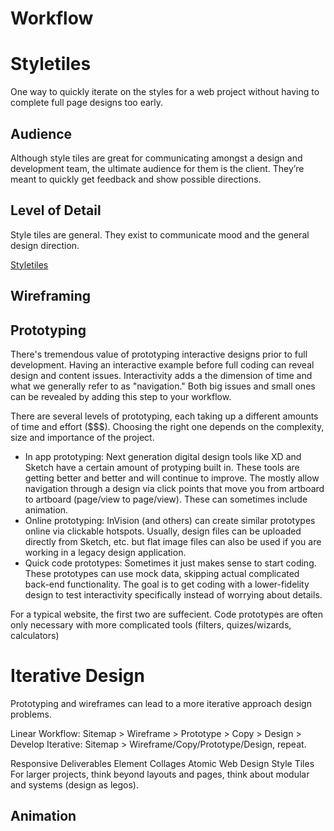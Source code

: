 # Workflow

# Styletiles

One way to quickly iterate on the styles for a web project without having to complete full page designs too early.

## Audience

Although style tiles are great for communicating amongst a design and development team, the ultimate audience for them is the client. They’re meant to quickly get feedback and show possible directions.

## Level of Detail

Style tiles are general. They exist to communicate mood and the general design direction.

[Styletiles](http://styletil.es/)


## Wireframing

## Prototyping

There's tremendous value of prototyping interactive designs prior to full development. Having an interactive example before full coding can reveal design and content issues. Interactivity adds a the dimension of time and what we generally refer to as "navigation." Both big issues and small ones can be revealed by adding this step to your workflow.

There are several levels of prototyping, each taking up a different amounts of time and effort (\$\$\$). Choosing the right one depends on the complexity, size and importance of the project.

- In app prototyping: Next generation digital design tools like XD and Sketch have a certain amount of protyping built in. These tools are getting better and better and will continue to improve. The mostly allow navigation through a design via click points that move you from artboard to artboard (page/view to page/view). These can sometimes include animation.
- Online prototyping: InVision (and others) can create similar prototypes online via clickable hotspots. Usually, design files can be uploaded directly from Sketch, etc. but flat image files can also be used if you are working in a legacy design application.
- Quick code prototypes: Sometimes it just makes sense to start coding. These prototypes can use mock data, skipping actual complicated back-end functionality. The goal is to get coding with a lower-fidelity design to test interactivity specifically instead of worrying about details.

For a typical website, the first two are suffecient. Code prototypes are often only necessary with more complicated tools (filters, quizes/wizards, calculators)

# Iterative Design

Prototyping and wireframes can lead to a more iterative approach design problems.

Linear Workflow: Sitemap > Wireframe > Prototype > Copy > Design > Develop
Iterative: Sitemap > Wireframe/Copy/Prototype/Design, repeat.

Responsive Deliverables
Element Collages
Atomic Web Design
Style Tiles
For larger projects, think beyond layouts and pages, think about modular and systems (design as legos).

## Animation
